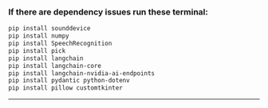 
### If there are dependency issues run these terminal:

```bash 
pip install sounddevice
pip install numpy
pip install SpeechRecognition
pip install pick
pip install langchain 
pip install langchain-core 
pip install langchain-nvidia-ai-endpoints 
pip install pydantic python-dotenv
pip install pillow customtkinter

```
---